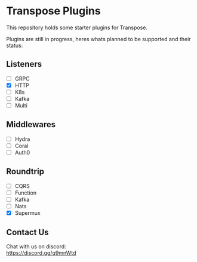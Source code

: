 # Transpose Plugins

This repository holds some starter plugins for Transpose.

Plugins are still in progress, heres whats planned to be supported and their status:

## Listeners

- [ ] GRPC   
- [x] HTTP   
- [ ] K8s   
- [ ] Kafka   
- [ ] Multi   

## Middlewares

- [ ] Hydra   
- [ ] Coral   
- [ ] Auth0   

## Roundtrip

- [ ] CQRS   
- [ ] Function   
- [ ] Kafka   
- [ ] Nats   
- [x] Supermux   

## Contact Us

Chat with us on discord:   
https://discord.gg/q9mnWtd
